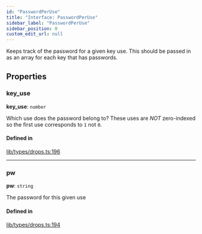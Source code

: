 ```yaml
---
id: "PasswordPerUse"
title: "Interface: PasswordPerUse"
sidebar_label: "PasswordPerUse"
sidebar_position: 0
custom_edit_url: null
---
```


Keeps track of the password for a given key use. This should be passed in as an array for each key that has passwords.

## Properties

### key\_use

 **key\_use**: `number`

Which use does the password belong to? These uses are *NOT* zero-indexed so the first use corresponds to `1` not `0`.

#### Defined in

[lib/types/drops.ts:196](https://github.com/keypom/keypom-js/blob/68bf90396/packages/core/src/lib/types/drops.ts#L196)

___

### pw

 **pw**: `string`

The password for this given use

#### Defined in

[lib/types/drops.ts:194](https://github.com/keypom/keypom-js/blob/68bf90396/packages/core/src/lib/types/drops.ts#L194)
